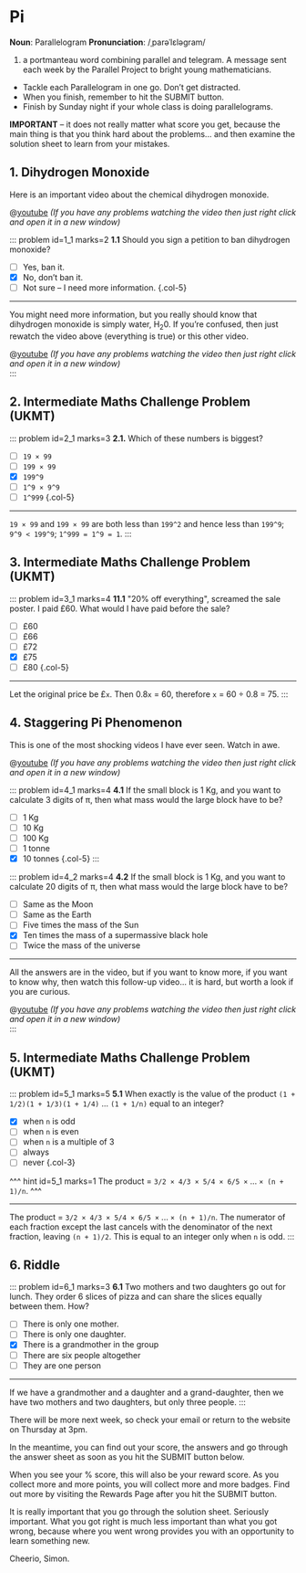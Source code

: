 # Pi

<div class="dictionary">

__Noun__: Parallelogram
__Pronunciation__: /ˌparəˈlɛləɡram/

1. a portmanteau word combining parallel and telegram. A message sent each
week by the Parallel Project to bright young mathematicians.

</div>

* Tackle each Parallelogram in one go. Don’t get distracted.
* When you finish, remember to hit the SUBMIT button.
*	Finish by Sunday night if your whole class is doing parallelograms.

__IMPORTANT__ – it does not really matter what score you get, because the main thing is that you think hard about the problems... and then examine the solution sheet to learn from your mistakes.


## 1. Dihydrogen Monoxide

Here is an important video about the chemical dihydrogen monoxide.  

@[youtube](TFI_cufxcgo?rel=0) _(If you have any problems watching the video then just right click and open it in a new window)_  

::: problem id=1_1 marks=2
__1.1__ Should you sign a petition to ban dihydrogen monoxide?

* [ ] Yes, ban it.
* [x] No, don’t ban it.
* [ ] Not sure – I need more information.
{.col-5}

---

You might need more information, but you really should know that dihydrogen monoxide is simply water, H<sub>2</sub>0. If you’re confused, then just rewatch the video above (everything is true) or this other video.

@[youtube](HbPR4yqf7dU?rel=0) _(If you have any problems watching the video then just right click and open it in a new window)_  
:::


## 2. Intermediate Maths Challenge Problem (UKMT)
<!--- (1999) Q01 --->

::: problem id=2_1 marks=3
__2.1.__ Which of these numbers is biggest?

* [ ] `19 × 99`
* [ ] `199 × 99`
* [x] `199^9`
* [ ] `1^9 × 9^9`
* [ ] `1^999`
{.col-5}

---

`19 × 99` and `199 × 99` are both less than `199^2` and hence less than `199^9`; `9^9 < 199^9`; `1^999 = 1^9 = 1`.
:::


## 3.	Intermediate Maths Challenge Problem (UKMT)
<!--- (1999) Q11 --->

::: problem id=3_1 marks=4
__11.1__ "20% off everything", screamed the sale poster. I paid £60. What would I have paid before the sale?

* [ ] £60
* [ ] £66
* [ ] £72
* [x] £75
* [ ] £80
{.col-5}

---

Let the original price be £`x`. Then 0.8`x` = 60, therefore `x` = 60 ÷ 0.8 = 75.
:::


## 4.	Staggering Pi Phenomenon 	

This is one of the most shocking videos I have ever seen. Watch in awe.

@[youtube](HEfHFsfGXjs?rel=0) _(If you have any problems watching the video then just right click and open it in a new window)_  

::: problem id=4_1 marks=4
__4.1__ If the small block is 1 Kg, and you want to calculate 3 digits of π, then what mass would the large block have to be?  

* [ ] 1 Kg
* [ ] 10 Kg
* [ ] 100 Kg
* [ ] 1 tonne
* [x] 10 tonnes
{.col-5}
:::

::: problem id=4_2 marks=4
__4.2__ If the small block is 1 Kg, and you want to calculate 20 digits of π, then what mass would the large block have to be?

* [ ] Same as the Moon
* [ ] Same as the Earth
* [ ] Five times the mass of the Sun
* [x] Ten times the mass of a supermassive black hole   
* [ ] Twice the mass of the universe

---

All the answers are in the video, but if you want to know more, if you want to know why, then watch this follow-up video... it is hard, but worth a look if you are curious.  

@[youtube](jsYwFizhncE?rel=0) _(If you have any problems watching the video then just right click and open it in a new window)_  
:::


## 5. Intermediate Maths Challenge Problem (UKMT)
<!--- (1999) Q21 --->

::: problem id=5_1 marks=5
__5.1__ When exactly is the value of the product `(1 + 1/2)(1 + 1/3)(1 + 1/4)` ... `(1 + 1/n)` equal to an integer?

* [x] when `n` is odd
* [ ] when `n` is even
* [ ] when `n` is a multiple of 3
* [ ] always
* [ ] never
{.col-3}

^^^ hint id=5_1 marks=1
The product = `3/2 × 4/3 × 5/4 × 6/5 ×` ... `× (n + 1)/n`.
^^^

---

The product = `3/2 × 4/3 × 5/4 × 6/5 ×` ... `× (n + 1)/n`. The numerator of each fraction except the last cancels with the denominator of the next fraction, leaving `(n + 1)/2`. This is equal to an integer only when `n` is odd.
:::


## 6. Riddle

::: problem id=6_1 marks=3
__6.1__ Two mothers and two daughters go out for lunch. They order 6 slices of pizza and can share the slices equally between them. How?

* [ ] There is only one mother.
* [ ] There is only one daughter.
* [x] There is a grandmother in the group  
* [ ] There are six people altogether
* [ ] They are one person

---

If we have a grandmother and a daughter and a grand-daughter, then we have two mothers and two daughters, but only three people.
:::

There will be more next week, so check your email or return to the website on Thursday at 3pm.  

In the meantime, you can find out your score, the answers and go through the answer sheet as soon as you hit the SUBMIT button below.

When you see your % score, this will also be your reward score. As you collect more and more points, you will collect more and more badges. Find out more by visiting the Rewards Page after you hit the SUBMIT button.

It is really important that you go through the solution sheet. Seriously important. What you got right is much less important than what you got wrong, because where you went wrong provides you with an opportunity to learn something new.

Cheerio,
Simon.

